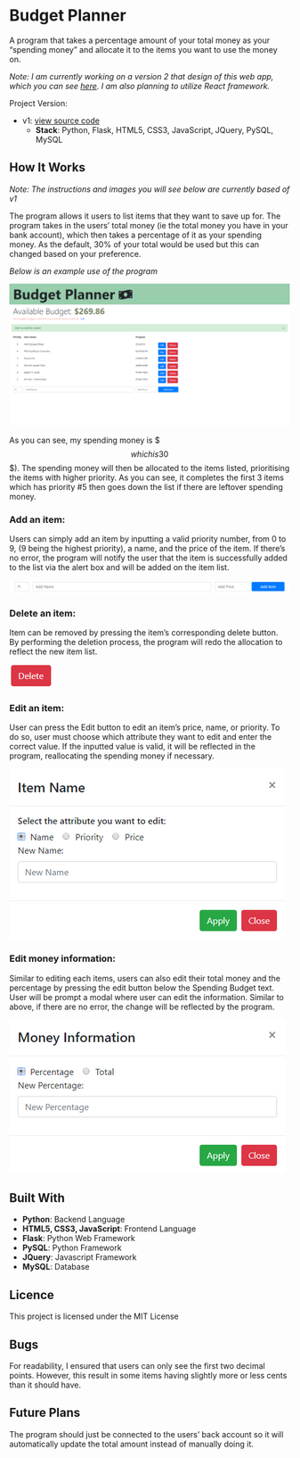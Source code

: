 # Budget Planner

A program that takes a percentage amount of your total money as your “spending money” and allocate it to the items you want to use the money on.

_Note: I am currently working on a version 2 that design of this web app, which you can see [here](https://drive.google.com/open?id=1BQDNJLEtZZiBB2hCC3bDnlWoYTrFS94E). I am also planning to utilize React framework._

Project Version:
- v1: [view source code](https://www.dropbox.com/s/iug15sjhghfj5zg/v1.zip?dl=0)
  - **Stack**: Python, Flask, HTML5, CSS3, JavaScript, JQuery, PySQL, MySQL

## How It Works

_Note: The instructions and images you will see below are currently based of v1_

The program allows it users to list items that they want to save up for. The program takes in the users’ total money (ie the total money you have in your bank account), which then takes a percentage of it as your spending money. As the default, 30% of your total would be used but this can changed based on your preference.

_Below is an example use of the program_

<p align="center">
  <img src="assets/img/_github_readme/index.png">
</p>

As you can see, my spending money is $$$ which is 30% of the total ($$$). The spending money will then be allocated to the items listed, prioritising the items with higher priority. As you can see, it completes the first 3 items which has priority #5 then goes down the list if there are leftover spending money.

### Add an item:

Users can simply add an item by inputting a valid priority number, from 0 to 9, (9 being the highest priority), a name, and the price of the item. If there’s no error, the program will notify the user that the item is successfully added to the list via the alert box and will be added on the item list.

![](assets/img/_github_readme/add_item.PNG)

### Delete an item:

Item can be removed by pressing the item’s corresponding delete button. By performing the deletion process, the program will redo the allocation to reflect the new item list.

![](assets/img/_github_readme/delete.PNG)

### Edit an item:

User can press the Edit button to edit an item’s price, name, or priority. To do so, user must choose which attribute they want to edit and enter the correct value. If the inputted value is valid, it will be reflected in the program, reallocating the spending money if necessary.

![](assets/img/_github_readme/edit_item.PNG)

### Edit money information:

Similar to editing each items, users can also edit their total money and the percentage by pressing the edit button below the Spending Budget text. User will be prompt a modal where user can edit the information. Similar to above, if there are no error, the change will be reflected by the program.

![](assets/img/_github_readme/edit_money.PNG)

## Built With

- **Python**: Backend Language
- **HTML5, CSS3, JavaScript**: Frontend Language
- **Flask**: Python Web Framework
- **PySQL**: Python Framework
- **JQuery**: Javascript Framework
- **MySQL**: Database

## Licence

This project is licensed under the MIT License

## Bugs

For readability, I ensured that users can only see the first two decimal points. However, this result in some items having slightly more or less cents than it should have.

## Future Plans

The program should just be connected to the users’ back account so it will automatically update the total amount instead of manually doing it.
